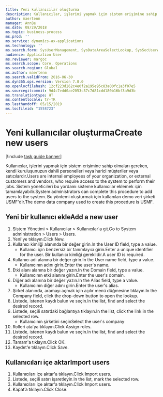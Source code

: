 ```yaml
---
title: Yeni kullanıcılar oluşturma
description: Kullanıcılar, işlerini yapmak için sistem erişimine sahip olmaları gereken, kendi kuruluşunuzun dahili personelleri veya harici müşteriler veya satıcılardır.
author: maertenm
manager: AnnBe
ms.date: 08/29/2018
ms.topic: business-process
ms.prod: ''
ms.service: dynamics-ax-applications
ms.technology: ''
ms.search.form: SysUserManagement, SysDataAreaSelectLookup, SysSecUserAddRoles, SysUserMSODSUserImport
audience: Application User
ms.reviewer: margoc
ms.search.scope: Core, Operations
ms.search.region: Global
ms.author: maertenm
ms.search.validFrom: 2016-06-30
ms.dyn365.ops.version: Version 7.0.0
ms.openlocfilehash: 12cf223d262c4e0f2a195e95c83a00fc1a3f07e5
ms.sourcegitcommit: 9d4c7edd0ae2053c37c7d81cdd180b16bf3a9d3b
ms.translationtype: HT
ms.contentlocale: tr-TR
ms.lasthandoff: 05/15/2019
ms.locfileid: "1558723"
---
```

# <a name="create-new-users"></a><span data-ttu-id="f244a-103">Yeni kullanıcılar oluşturma</span><span class="sxs-lookup"><span data-stu-id="f244a-103">Create new users</span></span>

[!include [task guide banner](../../includes/task-guide-banner.md)]

<span data-ttu-id="f244a-104">Kullanıcılar, işlerini yapmak için sistem erişimine sahip olmaları gereken, kendi kuruluşunuzun dahili personelleri veya harici müşteriler veya satıcılardır.</span><span class="sxs-lookup"><span data-stu-id="f244a-104">Users are internal employees of your organization, or external customers and vendors, who require access to the system to perform their jobs.</span></span> <span data-ttu-id="f244a-105">Sistem yöneticileri bu yordamı sisteme kullanıcılar eklemek için tamamlayabilir.</span><span class="sxs-lookup"><span data-stu-id="f244a-105">System administrators can complete this procedure to add users to the system.</span></span> <span data-ttu-id="f244a-106">Bu yöntemi oluşturmak için kullanılan demo veri şirketi USMF'dir.</span><span class="sxs-lookup"><span data-stu-id="f244a-106">The demo data company used to create this procedure is USMF.</span></span> 


## <a name="add-a-new-user"></a><span data-ttu-id="f244a-107">Yeni bir kullanıcı ekle</span><span class="sxs-lookup"><span data-stu-id="f244a-107">Add a new user</span></span>
1. <span data-ttu-id="f244a-108">Sistem Yönetimi > Kullanıcılar > Kullanıcılar'a git.</span><span class="sxs-lookup"><span data-stu-id="f244a-108">Go to System administration > Users > Users.</span></span>
2. <span data-ttu-id="f244a-109">Yeni'ye tıklayın.</span><span class="sxs-lookup"><span data-stu-id="f244a-109">Click New.</span></span>
3. <span data-ttu-id="f244a-110">Kullanıcı kimliği alanında bir değer girin.</span><span class="sxs-lookup"><span data-stu-id="f244a-110">In the User ID field, type a value.</span></span>
    * <span data-ttu-id="f244a-111">Kullanıcı için benzersiz bir tanımlayıcı girin.</span><span class="sxs-lookup"><span data-stu-id="f244a-111">Enter a unique identifier for the user.</span></span> <span data-ttu-id="f244a-112">Bir kullanıcı kimliği gereklidir.</span><span class="sxs-lookup"><span data-stu-id="f244a-112">A user ID is required.</span></span>  
4. <span data-ttu-id="f244a-113">Kullanıcı adı alanına bir değer girin.</span><span class="sxs-lookup"><span data-stu-id="f244a-113">In the User name field, type a value.</span></span>
    * <span data-ttu-id="f244a-114">Kullanıcının adını girin.</span><span class="sxs-lookup"><span data-stu-id="f244a-114">Enter the user's name.</span></span>  
5. <span data-ttu-id="f244a-115">Etki alanı alanına bir değer yazın.</span><span class="sxs-lookup"><span data-stu-id="f244a-115">In the Domain field, type a value.</span></span>
    * <span data-ttu-id="f244a-116">Kullanıcının etki alanını girin.</span><span class="sxs-lookup"><span data-stu-id="f244a-116">Enter the user's domain.</span></span>  
6. <span data-ttu-id="f244a-117">Diğer adı alanına bir değer yazın.</span><span class="sxs-lookup"><span data-stu-id="f244a-117">In the Alias field, type a value.</span></span>
    * <span data-ttu-id="f244a-118">Kullanıcının diğer adını girin.</span><span class="sxs-lookup"><span data-stu-id="f244a-118">Enter the user's alias.</span></span>  
7. <span data-ttu-id="f244a-119">Şirket alanında, aramayı açmak için açılır menü düğmesine tıklayın.</span><span class="sxs-lookup"><span data-stu-id="f244a-119">In the Company field, click the drop-down button to open the lookup.</span></span>
8. <span data-ttu-id="f244a-120">Listede, istenen kaydı bulun ve seçin.</span><span class="sxs-lookup"><span data-stu-id="f244a-120">In the list, find and select the desired record.</span></span>
9. <span data-ttu-id="f244a-121">Listede, seçili satırdaki bağlantıya tıklayın.</span><span class="sxs-lookup"><span data-stu-id="f244a-121">In the list, click the link in the selected row.</span></span>
    * <span data-ttu-id="f244a-122">Kullanıcının şirketini seçin</span><span class="sxs-lookup"><span data-stu-id="f244a-122">Select the user's company</span></span>  
10. <span data-ttu-id="f244a-123">Rolleri ata'ya tıklayın.</span><span class="sxs-lookup"><span data-stu-id="f244a-123">Click Assign roles.</span></span>
11. <span data-ttu-id="f244a-124">Listede, istenen kaydı bulun ve seçin.</span><span class="sxs-lookup"><span data-stu-id="f244a-124">In the list, find and select the desired record.</span></span>
12. <span data-ttu-id="f244a-125">Tamam'a tıklayın.</span><span class="sxs-lookup"><span data-stu-id="f244a-125">Click OK.</span></span>
13. <span data-ttu-id="f244a-126">Kaydet'e tıklayın.</span><span class="sxs-lookup"><span data-stu-id="f244a-126">Click Save.</span></span>

## <a name="import-users"></a><span data-ttu-id="f244a-127">Kullanıcıları içe aktar</span><span class="sxs-lookup"><span data-stu-id="f244a-127">Import users</span></span>
1. <span data-ttu-id="f244a-128">Kullanıcıları içe aktar'a tıklayın.</span><span class="sxs-lookup"><span data-stu-id="f244a-128">Click Import users.</span></span>
2. <span data-ttu-id="f244a-129">Listede, seçili satırı işaretleyin.</span><span class="sxs-lookup"><span data-stu-id="f244a-129">In the list, mark the selected row.</span></span>
3. <span data-ttu-id="f244a-130">Kullanıcıları içe aktar'a tıklayın.</span><span class="sxs-lookup"><span data-stu-id="f244a-130">Click Import users.</span></span>
4. <span data-ttu-id="f244a-131">Kapat’a tıklayın.</span><span class="sxs-lookup"><span data-stu-id="f244a-131">Click Close.</span></span>

